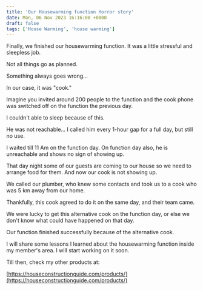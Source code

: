 ```yaml
---
title: 'Our Housewarming function Horror story'
date: Mon, 06 Nov 2023 16:16:00 +0000
draft: false
tags: ['House Warming', 'house warming']
---
```


Finally, we finished our housewarming function. It was a little stressful and sleepless job.

Not all things go as planned.

Something always goes wrong…

In our case, it was "cook."

Imagine you invited around 200 people to the function and the cook phone was switched off on the function the previous day.

I couldn't able to sleep because of this. 

He was not reachable… I called him every 1-hour gap for a full day, but still no use.

I waited till 11 Am on the function day. On function day also, he is unreachable and shows no sign of showing up.

That day night some of our guests are coming to our house so we need to arrange food for them. And now our cook is not showing up.

We called our plumber, who knew some contacts and took us to a cook who was 5 km away from our home.

Thankfully, this cook agreed to do it on the same day, and their team came.

We were lucky to get this alternative cook on the function day, or else we don't know what could have happened on that day.

Our function finished successfully because of the alternative cook.

I will share some lessons I learned about the housewarming function inside my member's area. I will start working on it soon. 

Till then, check my other products at:

[https://houseconstructionguide.com/products/](https://houseconstructionguide.com/products/)